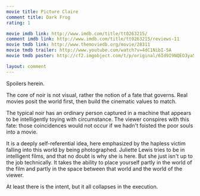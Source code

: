 ```yaml
---
movie title: Picture Claire
comment title: Dark Frog
rating: 1

movie imdb link: http://www.imdb.com/title/tt0263215/
comment imdb link: http://www.imdb.com/title/tt0263215/reviews-11
movie tmdb link: http://www.themoviedb.org/movie/28311
movie tmdb trailer: http://www.youtube.com/watch?v=4dC1NibI-5A
movie tmdb poster: http://cf2.imgobject.com/t/p/original/6Id9I9NQEO3ya5Ti23kPIzXl7cQ.jpg

layout: comment
---
```


Spoilers herein.

The core of noir is not visual, rather the notion of a fate that governs. Real movies posit the  world first, then build the cinematic values to match.

The typical noir has an ordinary person captured in a machine that appears to be intelligently  toying with circumstance. The viewer conspires with this fate: those coincidences would not  occur if we hadn't foisted the poor souls into a movie.

It is a deeply self-referential idea, here emphasized by the hapless victim falling into this  world by being photographed. Juliette Lewis tries to be in intelligent films, and that no doubt  is why she is here. But she just isn't up to the job technically. It takes the ability to place  yourself partly in the world of the film and partly in the space between that world and the  world of the viewer.

At least there is the intent, but it all collapses in the execution.